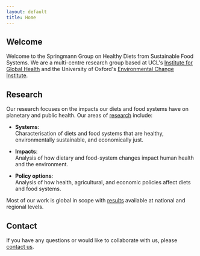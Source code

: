 ```yaml
---
layout: default
title: Home
---
```


## Welcome

Welcome to the Springmann Group on Healthy Diets from Sustainable Food Systems. We are a multi-centre research group based at UCL's [Institute for Global Health](https://www.ucl.ac.uk/global-health/igh-centres-0) and the University of Oxford's [Environmental Change Institute](https://www.eci.ox.ac.uk/research/environment-health).

## Research

Our research focuses on the impacts our diets and food systems have on planetary and public health. Our areas of [research](https://scaleffi.github.io/webtest-marco-2/research.html) include:

- **Systems**: <br>
  Characterisation of diets and food systems that are healthy, environmentally sustainable, and economically just.

- **Impacts**: <br>
  Analysis of how dietary and food-system changes impact human health and the environment.

- **Policy options**: <br>
  Analysis of how health, agricultural, and economic policies affect diets and food systems.

Most of our work is global in scope with [results](https://scaleffi.github.io/webtest-marco-2/data.html) available at national and regional levels. 


## Contact

If you have any questions or would like to collaborate with us, please [contact us](mailto:s.caleffi@ucl.ac.uk).

